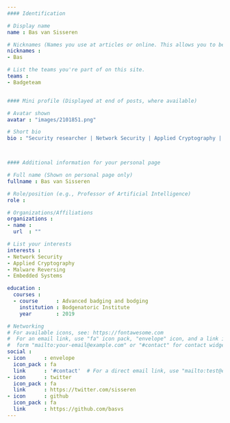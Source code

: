 ```yaml
---
#### Identification

# Display name
name : Bas van Sisseren

# Nicknames (Names you use at articles or online. This allows you to be linked at articles.)
nicknames :
- Bas

# List the teams you're part of on this site.
teams :
- Badgeteam


#### Mini profile (Displayed at end of posts, where available)

# Avatar shown
avatar : "images/2101851.png"

# Short bio
bio : "Security researcher | Network Security | Applied Cryptography | Malware Reversing | Embedded Systems"



#### Additional information for your personal page

# Full name (Shown on personal page only)
fullname : Bas van Sisseren

# Role/position (e.g., Professor of Artificial Intelligence)
role :

# Organizations/Affiliations
organizations :
- name :
  url  : ""

# List your interests
interests :
- Network Security
- Applied Cryptography
- Malware Reversing
- Embedded Systems

education :
  courses :
  - course      : Advanced badging and bodging
    institution : Bodgenatoric Institute
    year        : 2019

# Networking
# For available icons, see: https://fontawesome.com
#  For an email link, use "fa" icon pack, "envelope" icon, and a link in the
#  form "mailto:your-email@example.com" or "#contact" for contact widget.
social :
- icon      : envelope
  icon_pack : fa
  link      : '#contact'  # For a direct email link, use "mailto:test@example.org".
- icon      : twitter
  icon_pack : fa
  link      : https://twitter.com/sisseren
- icon      : github
  icon_pack : fa
  link      : https://github.com/basvs
---
```


